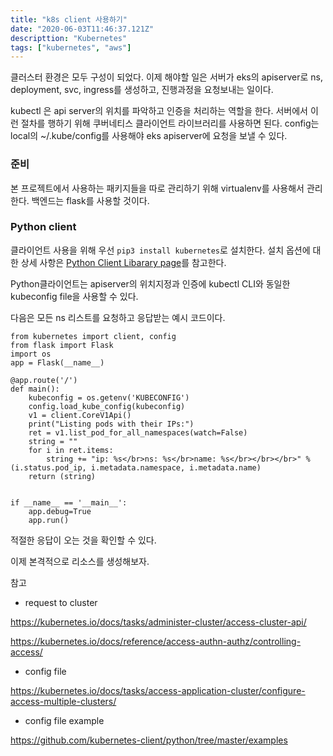 ```yaml
---
title: "k8s client 사용하기"
date: "2020-06-03T11:46:37.121Z"
descripttion: "Kubernetes"
tags: ["kubernetes", "aws"]
---
```


클러스터 환경은 모두 구성이 되었다. 이제 해야할 일은 서버가 eks의 apiserver로 ns, deployment, svc, ingress를 생성하고, 진행과정을 요청보내는 일이다.

kubectl 은 api server의 위치를 파악하고 인증을 처리하는 역할을 한다. 서버에서 이런 절차를 행하기 위해 쿠버네티스 클라이언트 라이브러리를 사용하면 된다. config는 local의 ~/.kube/config를 사용해야 eks apiserver에 요청을 보낼 수 있다.



### 준비

본 프로젝트에서 사용하는 패키지들을 따로 관리하기 위해 virtualenv를 사용해서 관리한다. 백엔드는 flask를 사용할 것이다.



### Python client

클라이언트 사용을 위해 우선 ```pip3 install kubernetes```로 설치한다. 설치 옵션에 대한 상세 사항은 [Python Client Libarary page](https://kubernetes.io/docs/reference/access-authn-authz/controlling-access/)를 참고한다.

Python클라이언트는 apiserver의 위치지정과 인증에 kubectl CLI와 동일한 kubeconfig file을 사용할 수 있다.

다음은 모든 ns 리스트를 요청하고 응답받는 예시 코드이다.

```
from kubernetes import client, config
from flask import Flask
import os
app = Flask(__name__)

@app.route('/')
def main():
    kubeconfig = os.getenv('KUBECONFIG')
    config.load_kube_config(kubeconfig)
    v1 = client.CoreV1Api()
    print("Listing pods with their IPs:")
    ret = v1.list_pod_for_all_namespaces(watch=False)
    string = ""
    for i in ret.items:
        string += "ip: %s</br>ns: %s</br>name: %s</br></br></br>" % (i.status.pod_ip, i.metadata.namespace, i.metadata.name)
    return (string)


if __name__ == '__main__':
    app.debug=True
    app.run()
```

적절한 응답이 오는 것을 확인할 수 있다.

이제 본격적으로 리소스를 생성해보자.



참고

- request to cluster

https://kubernetes.io/docs/tasks/administer-cluster/access-cluster-api/

https://kubernetes.io/docs/reference/access-authn-authz/controlling-access/

- config file

https://kubernetes.io/docs/tasks/access-application-cluster/configure-access-multiple-clusters/

- config file example

https://github.com/kubernetes-client/python/tree/master/examples

